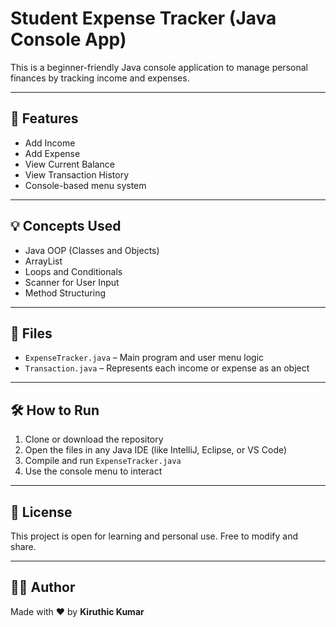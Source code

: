 # Student Expense Tracker (Java Console App)

This is a beginner-friendly Java console application to manage personal finances by tracking income and expenses.

---

## 🚀 Features
- Add Income
- Add Expense
- View Current Balance
- View Transaction History
- Console-based menu system

---

## 💡 Concepts Used
- Java OOP (Classes and Objects)
- ArrayList
- Loops and Conditionals
- Scanner for User Input
- Method Structuring

---

## 📁 Files
- `ExpenseTracker.java` – Main program and user menu logic
- `Transaction.java` – Represents each income or expense as an object

---

## 🛠️ How to Run
1. Clone or download the repository
2. Open the files in any Java IDE (like IntelliJ, Eclipse, or VS Code)
3. Compile and run `ExpenseTracker.java`
4. Use the console menu to interact

---

## 📄 License
This project is open for learning and personal use. Free to modify and share.

---

## 🙋‍♂️ Author
Made with ❤️ by **Kiruthic Kumar**

